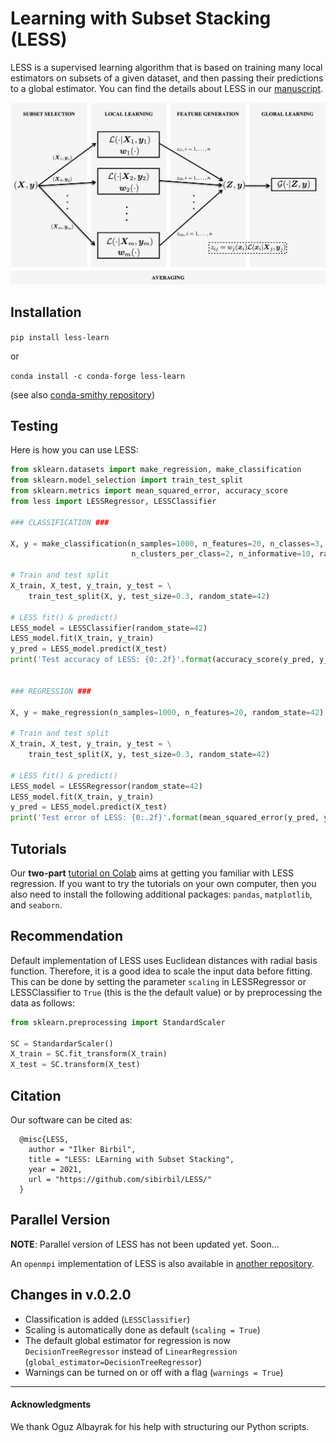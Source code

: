 # Learning with Subset Stacking (LESS)

LESS is a supervised learning algorithm that is based on training many local estimators on subsets of a given dataset, and then passing their predictions to a global estimator. You can find the details about LESS in our [manuscript](https://arxiv.org/abs/2112.06251).

![LESS](./img/LESS1Level.png)

## Installation

`pip install less-learn`

or

``conda install -c conda-forge less-learn``

(see also [conda-smithy repository](https://github.com/conda-forge/less-learn-feedstock))

## Testing

Here is how you can use LESS:

```python
from sklearn.datasets import make_regression, make_classification
from sklearn.model_selection import train_test_split
from sklearn.metrics import mean_squared_error, accuracy_score
from less import LESSRegressor, LESSClassifier

### CLASSIFICATION ###

X, y = make_classification(n_samples=1000, n_features=20, n_classes=3, \
                           n_clusters_per_class=2, n_informative=10, random_state=42)

# Train and test split
X_train, X_test, y_train, y_test = \
    train_test_split(X, y, test_size=0.3, random_state=42)

# LESS fit() & predict()
LESS_model = LESSClassifier(random_state=42)
LESS_model.fit(X_train, y_train)
y_pred = LESS_model.predict(X_test)
print('Test accuracy of LESS: {0:.2f}'.format(accuracy_score(y_pred, y_test)))


### REGRESSION ###

X, y = make_regression(n_samples=1000, n_features=20, random_state=42)

# Train and test split
X_train, X_test, y_train, y_test = \
    train_test_split(X, y, test_size=0.3, random_state=42)

# LESS fit() & predict()
LESS_model = LESSRegressor(random_state=42)
LESS_model.fit(X_train, y_train)
y_pred = LESS_model.predict(X_test)
print('Test error of LESS: {0:.2f}'.format(mean_squared_error(y_pred, y_test)))

```

## Tutorials

Our **two-part** [tutorial on Colab](https://colab.research.google.com/drive/183MRHH-i4XT3-HepHbIKVRPiwH7uMzrw?usp=sharing) aims at getting you familiar with LESS regression. If you want to try the tutorials on your own computer, then you also need to install the following additional packages: `pandas`, `matplotlib`, and `seaborn`.

## Recommendation

Default implementation of LESS uses Euclidean distances with radial basis function. Therefore, it is a good idea to scale the input data before fitting. This can be done by setting the parameter `scaling` in LESSRegressor or LESSClassifier to `True` (this is the the default value) or by preprocessing the data as follows:

```python
from sklearn.preprocessing import StandardScaler

SC = StandardarScaler()
X_train = SC.fit_transform(X_train)
X_test = SC.transform(X_test)
```

## Citation
Our software can be cited as:
````
  @misc{LESS,
    author = "Ilker Birbil",
    title = "LESS: LEarning with Subset Stacking",
    year = 2021,
    url = "https://github.com/sibirbil/LESS/"
  }
````

## Parallel Version

**NOTE**: Parallel version of LESS has not been updated yet. Soon...

An `openmpi` implementation of LESS is also available in [another repository](https://github.com/sibirbil/LESS-MPI).


## Changes in v.0.2.0

* Classification is added (`LESSClassifier`)
* Scaling is automatically done as default (`scaling = True`)
* The default global estimator for regression is now `DecisionTreeRegressor` instead of `LinearRegression` (`global_estimator=DecisionTreeRegressor`)
* Warnings can be turned on or off with a flag (`warnings = True`)


---

#### Acknowledgments

We thank Oguz Albayrak for his help with structuring our Python scripts.
